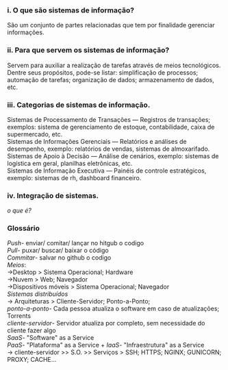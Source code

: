 ### i. O que são sistemas de informação?  
São um conjunto de partes relacionadas que tem por finalidade gerenciar informações.  

### ii. Para que servem os sistemas de informação?  
Servem para auxiliar a realização de tarefas através de meios tecnológicos. Dentre seus propósitos, pode-se listar: simplificação de processos;  
automação de tarefas; organização de dados; armazenamento de dados, etc.  

### iii. Categorias de sistemas de informação.  
Sistemas de Processamento de Transações — Registros de transações; exemplos: sistema de gerenciamento de estoque, contabilidade, caixa de supermercado, etc.  
Sistemas de Informações Gerenciais — Relatórios e análises de desempenho, exemplo: relatórios de vendas, sistemas de almoxarifado.  
Sistemas de Apoio à Decisão — Análise de cenários, exemplo: sistemas de logística em geral, planilhas eletrônicas, etc.  
Sistemas de Informação Executiva — Painéis de controle estratégicos, exemplo: sistemas de rh, dashboard financeiro.  
  
### iv. Integração de sistemas.  
*o que é?*


### Glossário
*Push*- enviar/ comitar/ lançar no hitgub o codigo  
*Pull*- puxar/ buscar/ baixar o código  
*Commitar*- salvar no github o codigo  
*Meios*:  
->Desktop > Sistema Operacional; Hardware  
->Nuvem > Web; Navegador  
->Dispositivos móveis > Sistema Operacional; Navegador  
*Sistemas distribuídos*  
-> Arquiteturas > Cliente-Servidor; Ponto-a-Ponto;  
*ponto-a-ponto*- Cada pessoa atualiza o software em caso de atualizações; Torrents  
*cliente-servidor*- Servidor atualiza por completo, sem necessidade do cliente fazer algo  
*SaaS*-  "Software" as a Service  
*PaaS*- "Plataforma" as a Service  +
*IaaS*- "Infraestrutura" as a Service  
-> cliente-servidor >> S.O. >> Serviços > SSH; HTTPS; NGINX; GUNICORN; PROXY; CACHE...  

